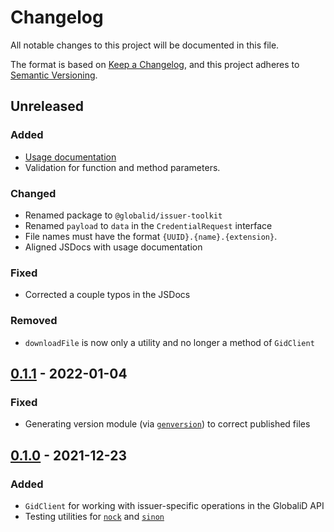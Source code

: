 # Changelog

All notable changes to this project will be documented in this file.

The format is based on [Keep a Changelog](https://keepachangelog.com/en/1.0.0/),
and this project adheres to [Semantic Versioning](https://semver.org/spec/v2.0.0.html).

## Unreleased

### Added

- [Usage documentation](README.md#usage)
- Validation for function and method parameters.

### Changed

- Renamed package to `@globalid/issuer-toolkit`
- Renamed `payload` to `data` in the `CredentialRequest` interface
- File names must have the format `{UUID}.{name}.{extension}`.
- Aligned JSDocs with usage documentation

### Fixed

- Corrected a couple typos in the JSDocs

### Removed

- `downloadFile` is now only a utility and no longer a method of `GidClient`

## [0.1.1] - 2022-01-04

### Fixed

- Generating version module (via [`genversion`](https://www.npmjs.com/package/genversion)) to correct published files

## [0.1.0] - 2021-12-23

### Added

- `GidClient` for working with issuer-specific operations in the GlobaliD API
- Testing utilities for [`nock`](https://www.npmjs.com/package/nock) and [`sinon`](https://sinonjs.org/)

[0.1.1]: https://gitlab.com/globalid/credentials-issuer/issuer-toolkit/-/compare/v0.1.0...v0.1.1
[0.1.0]: https://gitlab.com/globalid/credentials-issuer/issuer-toolkit/-/tags/v0.1.0
